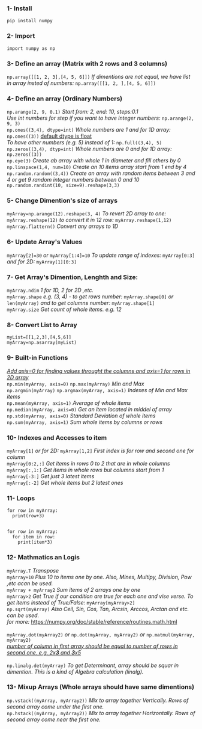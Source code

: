 ### 1- Install 
`pip install numpy`

### 2- Import
`import numpy as np`

### 3- Define an array (Matrix with 2 rows and 3 columns)
`np.array([[1, 2, 3],[4, 5, 6]])` *If dimentions are not equal, we have list in array insted of numbers:* `np.array([[1, 2, ],[4, 5, 6]])`

### 4- Define an array (Ordinary Numbers)
`np.arange(2, 9, 0.1)` *Start from: 2, end: 10, steps:0.1* <br>
*Use int numbers for step if you want to have integer numbers:* `np.arange(2, 9, 3)` <br>
`np.ones((3,4), dtype=int)` *Whole numbers are 1 and for 1D array:* `np.ones((3))` <ins>default dtype is float</ins> <br>
*To have other numbers (e.g. 5) instead of 1:* `np.full((3,4), 5)` <br>
`np.zeros((3,4), dtyp=int)` *Whole numbers are 0 and for 1D array:* `np.zeros((3))` <br>
`np.eye(3)` *Create ab array with whole 1 in diameter and fill others by 0* <br>
`np.linspace(1,4, num=10)` *Create an 10 items array start from 1 end by 4* <br>
`np.random.random((3,4))` *Create an array with random items between 3 and 4 or get 9 random integer numbers between 0 and 10* `np.random.randint(10, size=9).reshape(3,3)` 

### 5- Change Dimention's size of arrays
`myArray=np.arange(12).reshape(3, 4)` *To revert 2D array to one:* `myArray.reshape(12)` *to convert it in 12 row:* `myArray.reshape(1,12)` <br>
`myArray.flattern()` *Convert any arrays to 1D*

### 6- Update Array's Values
`myArray[2]=30` *or* `myArray[1:4]=10` *To update range of indexes:* `myArray[0:3]` *and for 2D:* `myArray[1][0:3]`

### 7- Get Array's Dimention, Lenghth and Size:
`myArray.ndim` *1 for 1D, 2 for 2D ,etc.* <br>
`myArray.shape` *e.g. (3, 4) - to get rows number:* `myArray.shape[0]` *or* `len(myArray)` *and to get columns number:* `myArray.shape[1]` <br>
`myArray.size` *Get count of whole items. e.g. 12*

### 8- Convert List to Array
```
myList=[[1,2,3],[4,5,6]]
myArray=np.asarray(myList)
```

### 9- Built-in Functions
<ins>*Add axis=0 for finding values throught the columns and axis=1 for rows in 2D array*</ins> <br>
`np.min(myArray, axis=0)` `np.max(myArray)` *Min and Max* <br>
`np.argmin(myArray)` `np.argmax(myArray, axis=1)` *Indexes of Min and Max items* <br>
`np.mean(myArray, axis=1)` *Average of whole items* <br>
`np.median(myArray, axis=0)` *Get an item located in middel of array* <br>
`np.std(myArray, axis=0)` *Standard Deviation of whole items* <br>
`np.sum(myArray, axis=1)` *Sum whole items by columns or rows*

### 10- Indexes and Accesses to item
`myArray[1]` *or for 2D:* `myArray[1,2]` *First index is for row and second one for column* <br>
`myArray[0:2,:]` *Get items in rows 0 to 2 that are in whole columns* <br>
`myArray[:,1:]` *Get items in whole rows but columns start from 1* <br>
`myArray[-3:]` *Get just 3 latest items* <br>
`myArray[:-2]` *Get whole items but 2 latest ones*

### 11- Loops
```
for row in myArray:
  print(row+3)


for row in myArray:
  for item in row:
    print(item*3)
```

### 12- Mathmatics an Logis
`myArray.T` *Transpose* <br>
`myArray+10` *Plus 10 to items one by one. Also, Mines, Multipy, Division, Pow ,etc acan be used.* <br>
`myArray + myArray2` *Sum items of 2 arrays one by one* <br>
`myArray>2` *Get True if our condition are true for each one and vise verse. To get items instead of True/False:* `myArray[myArray>2]` <br>
`np.sqrt(myArray)` *Also Ceil, Sin, Cos, Tan, Arcsin, Arccos, Arctan and etc. can be used.* <br> 
*for more:* https://numpy.org/doc/stable/reference/routines.math.html <br><br>
`myArray.dot(myArray2)` *or* `np.dot(myArray, myArray2)` *or* `np.matmul(myArray, myArray2)` <br>
<ins>*number of column in first array should be equal to number of rows in second one. e.g. 2x**3**  and  **3**x5*</ins> <br><br>
`np.linalg.det(myArray)` *To get Determinant, array should be squar in dimention. This is a kind of Algebra calculation (linalg).*

### 13- Mixup Arrays (Whole arrays should have same dimentions)
`np.vstack((myArray, myArray2))` *Mix to array together Vertically. Rows of second array come under the first one.* <br>
`np.hstack((myArray, myArray2))` *Mix to array together Horizontally. Rows of second array come near the first one.* <br>
